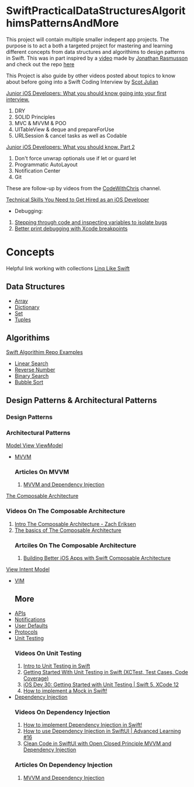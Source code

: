 # SwiftPracticalDataStructuresAlgorithimsPatternsAndMore

This project will contain multiple smaller indepent app projects. The purpose is to act a both a targeted project for mastering and learning different concepts from data structures and algorithims to design patterns in Swift. This was in part inspired by a [video](https://www.youtube.com/watch?v=kTARSJSNGPI) made by [Jonathan Rasmusson](https://github.com/jrasmusson) and check out the repo [here](https://github.com/jrasmusson/ios-starter-kit)

This Project is also guide by other videos posted about topics to know about before going into a Swift Coding Interview by [Scot Julian](https://www.youtube.com/@scottjulian/featured)

[Junior iOS Developers: What you should know going into your first interview.](https://www.youtube.com/watch?v=lWwKGACJSAU)

1. DRY
2. SOLID Principles
3. MVC & MVVM & POO
4. UITableView & deque and prepareForUse
5. URLSession & cancel tasks as well as Codable

[Junior iOS Developers: What you should know. Part 2](https://www.youtube.com/watch?v=sgQn4BJqlpE&t=346s)
1. Don't force unwrap optionals use if let or guard let
2. Programmatic AutoLayout
3. Notification Center
4. Git

These are follow-up by videos from the [CodeWithChris](https://www.youtube.com/@CodeWithChris/featured) channel.

[Technical Skills You Need to Get Hired as an iOS Developer](https://www.youtube.com/watch?v=TT41XRIAIrk)
- Debugging:
1.  [Stepping through code and inspecting variables to isolate bugs](https://developer.apple.com/documentation/xcode/stepping-through-code-and-inspecting-variables-to-isolate-bugs)
2. [Better print debugging with Xcode breakpoints](https://sarunw.com/posts/better-print-debugging-with-xcode-breakpoints/)
# Concepts
Helpful link working with collections [Linq Like Swift](https://github.com/mythz/swift-linq-examples)
## Data Structures
* [Array](src/Concepts/DataStructures/Array/README.md)
* [Dictionary](src/Concepts/DataStructures/Dictionary/README.md)
* [Set](src/Concepts/DataStructures/Set/README.md)
* [Tuples](src/Concepts/DataStructures/Tuples/README.md)
## Algorithims
[Swift Algorithim Repo Examples](https://github.com/kodecocodes/swift-algorithm-club)
* [Linear Search](src/Concepts/Algorithims/LinearSearch/README.md)
* [Reverse Number](src/Concepts/Algorithims/ReverseNumber/README.md)
* [Binary Search](src/Concepts/Algorithims/BinarySearch/README.md)
* [Bubble Sort](src/Concepts/Algorithims/BubbleSort/README.md)
## Design Patterns & Architectural Patterns

### Design Patterns

### Architectural Patterns
[Model View ViewModel](https://learn.microsoft.com/en-us/dotnet/architecture/maui/mvvm)
* [MVVM](src/Concepts/Architectural%20Patterns/ModelViewViewModel/README.md)
    ### Articles On MVVM
    1.  [MVVM and Dependency Injection](https://swiftpackageindex.com/groue/GRDBQuery/0.7.0/documentation/grdbquery/mvvm)

[The Composable Architecture](https://github.com/pointfreeco/swift-composable-architecture)
### Videos On The Composable Architecture
1. [Intro The Composable Architecture - Zach Eriksen](https://www.youtube.com/watch?v=MmzMHNO9cno)
2. [The basics of The Composable Architecture ](https://www.youtube.com/watch?v=SfFDj6qT-xg&t=219s)
    ### Artciles On The Composable Architecture
    1. [Building Better iOS Apps with Swift Composable Architecture](https://medium.com/macoclock/building-better-ios-apps-with-swift-composable-architecture-754feb27c183)


[View Intent Model](https://www.youtube.com/watch?v=yM-0NPjuBzs)

* [VIM](src/Concepts/Architectural%20Patterns/ViewIntentModel/README.md)
    ## More
* [APIs](src/Concepts/More/APIs/README.md)
* [Notifications](src/Concepts/More/Notifications/README.md)
* [User Defaults](src/Concepts/More/UserDefaults/README.md)
* [Protocols](src/Concepts/More/Protocols//README.md)
* [Unit Testing](src/Concepts/More/Unit%20Testing/README.md)
    ### Videos On Unit Testing
    1. [Intro to Unit Testing in Swift](https://www.youtube.com/watch?v=opkU2UuPk0A&t=17s)
    2. [Getting Started With Unit Testing in Swift (XCTest, Test Cases, Code Coverage)](https://www.youtube.com/watch?v=F5aDfGNdsac&t=909s)
    3. [iOS Dev 30: Getting Started with Unit Testing | Swift 5, XCode 12](https://www.youtube.com/watch?v=5lPtpikEbCo&t=835s)
    4. [How to implement a Mock in Swift!](https://www.youtube.com/watch?v=nx-kTkhzthk&t=163s)
* [Dependency Injection](src/Concepts/More/Dependency%20Injection/README.md)
    ### Videos On Dependency Injection
    1. [How to implement Dependency Injection in Swift!](https://www.youtube.com/watch?v=sL0_BfnBybk&t=615s)
    2. [How to use Dependency Injection in SwiftUI | Advanced Learning #16](https://www.youtube.com/watch?v=E3x07blYvdE)
    3. [Clean Code in SwiftUI with Open Closed Principle MVVM and Dependency Injection](https://www.youtube.com/watch?v=DdgBwjFIvx0&list=PLHqzsC5DwHLV6U5p2S4nLa_H3S2_1XPRE&index=2)
    ### Articles On Dependency Injection
    1. [MVVM and Dependency Injection](https://swiftpackageindex.com/groue/GRDBQuery/0.7.0/documentation/grdbquery/mvvm)
